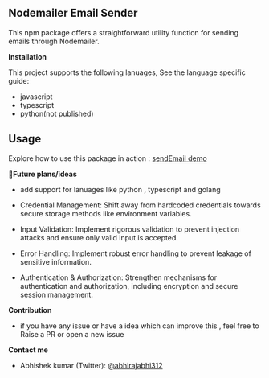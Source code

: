 ## Nodemailer Email Sender

This npm package offers a straightforward utility function for sending emails through Nodemailer.

**Installation**

This project supports the following lanuages, See the language specific guide:

- javascript
- typescript
- python(not published)

## Usage

Explore how to use this package in action : [sendEmail demo](https://sendemail-m79j.onrender.com/)

**🚀Future plans/ideas**

- add support for lanuages like python , typescript and golang

- Credential Management: Shift away from hardcoded credentials towards secure storage methods like environment variables.

- Input Validation: Implement rigorous validation to prevent injection attacks and ensure only valid input is accepted.

- Error Handling: Implement robust error handling to prevent leakage of sensitive information.

- Authentication & Authorization: Strengthen mechanisms for authentication and authorization, including encryption and secure session management.

**Contribution**

- if you have any issue or have a idea which can improve this , feel free to Raise a PR or open a new issue

**Contact me**

- Abhishek kumar (Twitter): [@abhirajabhi312](https://twitter.com/abhirajabhi312)
